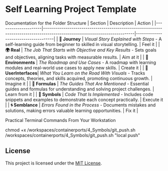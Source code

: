 # Self Learning Project Template

Documentation for the Folder Structure
| Section             | Description                                                                                                               | Action              |
|---------------------|---------------------------------------------------------------------------------------------------------------------------|-------------------------------------|
| **🚀 Journey**      | *Visual Story Explained with Steps* - A self-learning guide from beginner to skilled in visual storytelling.              | Feel it |
| **🌍 Real**         | *The Job That Starts with Objective and Key Results* - Sets goals and objectives, aligning tasks with measurable results. | Aim at it   |
| **🌳 Environments** | *The Roadmap and Use Cases* - A roadmap with learning modules and real-world use cases to apply new skills.            | Create it |
| **🌌 UserInterfaces**| *What You Learn on the Road With Visuals* - Tracks concepts, theories, and skills acquired, promoting continuous growth.            | Imagine it |
| **📐 Formulas**     | *The Guides That Are Mentioned* - Essential guides and formulas for understanding and solving project challenges.     |  Learn from it |
| **🔣 Symbols**      | *Code That Is Implemented* - Includes code snippets and examples to demonstrate each concept practically.              |  Execute it   |
| **🌀 Semblance**    | *Errors Found in the Process* - Documents mistakes and solutions, making errors valuable learning opportunities.       |  Fix it   |

Practical Terminal Commands From Your Workstation

chmod +x /workspaces/containerports/4_Symbols/git_push.sh
/workspaces/containerports/4_Symbols/git_push.sh "local push"


## License

This project is licensed under the [MIT License](LICENSE).
